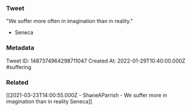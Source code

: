 ### Tweet
"We suffer more often in imagination than in reality."

- Seneca

### Metadata
Tweet ID: 1487374964298711047
Created At: 2022-01-29T10:40:00.000Z
#suffering

### Related
[[2021-03-23T14:00:55.000Z - ShaneAParrish - We suffer more in imagination than in reality Seneca]]


